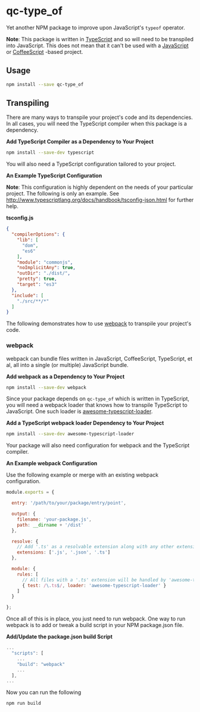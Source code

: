 # qc-type_of

Yet another NPM package to improve upon JavaScript's `typeof` operator.

**Note**: This package is written in [TypeScript] and so will need to be transpiled into JavaScript.  This does not
mean that it can't be used with a [JavaScript] or [CoffeeScript] -based project.

## Usage

```sh
npm install --save qc-type_of
```

## Transpiling

There are many ways to transpile your project's code and its dependencies.  In all cases, you will need the TypeScript
compiler when this package is a dependency.

**Add TypeScript Compiler as a Dependency to Your Project**

```sh
npm install --save-dev typescript
```
You will also need a TypeScript configuration tailored to your project.

**An Example TypeScript Configuration**

**Note**: This configuration is highly dependent on the needs of your particular project. The following is only an
example. See http://www.typescriptlang.org/docs/handbook/tsconfig-json.html for further help.

**tsconfig.js**
```json
{
  "compilerOptions": {
    "lib": [
      "dom",
      "es6"
    ],
    "module": "commonjs",
    "noImplicitAny": true,
    "outDir": "./dist/",
    "pretty": true,
    "target": "es3"
  },
  "include": [
    "./src/**/*"
  ]
}
```

The following demonstrates how to use [webpack] to transpile your project's code.

### webpack

webpack can bundle files written in JavaScript, CoffeeScript, TypeScript, et al, all into a single (or multiple)
JavaScript bundle.

**Add webpack as a Dependency to Your Project**

```sh
npm install --save-dev webpack
```

Since your package depends on `qc-type_of` which is written in TypeScript, you will need a webpack loader that knows
how to transpile TypeScript to JavaScript. One such loader is [awesome-typescript-loader].

**Add a TypeScript webpack loader Dependency to Your Project**

```sh
npm install --save-dev awesome-typescript-loader
```

Your package will also need configuration for webpack and the TypeScript compiler.

**An Example webpack Configuration**

Use the following example or merge with an existing webpack configuration.

```js
module.exports = {

  entry: '/path/to/your/package/entry/point',

  output: {
    filename: 'your-package.js',
    path: __dirname + '/dist'
  },

  resolve: {
    // Add '.ts' as a resolvable extension along with any other extensions necessary for your package.
    extensions: ['.js', '.json', '.ts']
  },

  module: {
    rules: [
      // All files with a '.ts' extension will be handled by 'awesome-typescript-loader'.
      { test: /\.ts$/, loader: 'awesome-typescript-loader' }
    ]
  }

};
```

Once all of this is in place, you just need to run webpack. One way to run webpack is to add or tweak a build script
in your NPM package.json file.

**Add/Update the package.json build Script**

```js
...
  "scripts": [
    ...
    "build": "webpack"
    ...
  ],
...
```

Now you can run the following

```sh
npm run build
```


[awesome-typescript-loader]: https://www.npmjs.com/package/awesome-typescript-loader
[CoffeeScript]: http://coffeescript.org/
[JavaScript]: https://developer.mozilla.org/en-US/docs/Web/JavaScript
[TypeScript]: https://www.typescriptlang.org/ "TypeScript - JavaScript that scales"
[webpack]: https://webpack.github.io/ "webpack module bundler"
